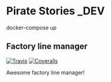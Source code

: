 # Pirate Stories _DEV

docker-compose up

## Factory line manager
[![Travis][build-badge]][build]
[![Coveralls][coveralls-badge]][coveralls]

Awesome factory line manager!

[build-badge]: https://img.shields.io/travis/kakoi-to-pirat/piratestories/master.png?style=flat-square
[build]: https://travis-ci.org/kakoi-to-pirat/piratestories

[coveralls-badge]: https://img.shields.io/coveralls/kakoi-to-pirat/piratestories/master.png?style=flat-square
[coveralls]: https://coveralls.io/github/kakoi-to-pirat/piratestories
